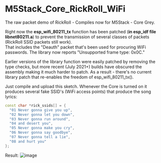 # M5Stack_Core_RickRoll_WiFi
The raw packet demo of RickRoll - Compiles now for M5Stack - Core Grey.

Right now the **esp_wifi_80211_tx** function has been patched (**in esp_idf file libnet80211.a**) to prevent the transmission of several classes of packets (RickRoll SSID packets still work).           
That includes the "Deauth" packet that's been used for procuring WiFi passwords. The library now reports "Unsupported frame type: 0x0C."

Earlier versions of the library function were easily patched by removing the type checks, but more recent (July 2021+) builds have obscured the assembly making it much harder to patch. As a result - there's no current library patch that re-enables the freedom of esp_wifi_80211_tx().

Just compile and upload this sketch. Whenever the Core is turned on it produces several fake SSID's (WiFi access points) that produce the song lyrics:
```cpp
const char *rick_ssids[] = {        
  "01 Never gonna give you up",          
  "02 Never gonna let you down",       
  "03 Never gonna run around",        
  "04 and desert you",        
  "05 Never gonna make you cry",       
  "06 Never gonna say goodbye",       
  "07 Never gonna tell a lie",       
  "08 and hurt you"           
};        
``` 
Result:
![image](https://user-images.githubusercontent.com/1586332/128974953-7aab9497-ff96-4761-b16c-dd7489ba07ce.png)
